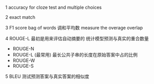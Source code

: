1 accuracy
for cloze test and multiple choices

2 exact match

3 F1 score
bag of words
调和平均数
measure the overage overlap

4 ROUGE-L
最初是用来评估自动摘要的
统计模型预测与真实的重合数量
- ROUGE-N
- ROUGE-L (最常用) 最长公共子串的长度在原始答案中占的比例
- ROUGE-W
- ROUGE-S


5 BLEU
测试预测答案与真实答案的相似度
